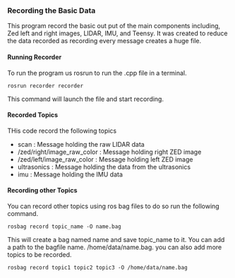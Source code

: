 ### Recording the Basic Data 

This program record the basic out put of the main components including, Zed left and right images, LIDAR, IMU, and Teensy. It was created to reduce the data recorded as recording every message creates a huge file. 
#### Running Recorder

To run the program us rosrun to run the .cpp file in a terminal.
```
rosrun recorder recorder
```
This command will launch the file and start recording.

#### Recorded Topics

THis code record the following topics
 * scan                          : Message holding the raw LIDAR data
 * /zed/right/image_raw_color    : Message holding right ZED image
 * /zed/left/image_raw_color     : Message holding left ZED image
 * ultrasonics                   : Message holding the data from the ultrasonics
 * imu                           : Message holding the IMU data

#### Recording other Topics

You can record other topics using ros bag files to do so run the following command. 
```
rosbag record topic_name -O name.bag
```
This will create a bag named name and save topic_name to it. You can add a path to the bagfile name. /home/data/name.bag. you can also add more topics to be recorded.
```
rosbag record topic1 topic2 topic3 -O /home/data/name.bag
```
